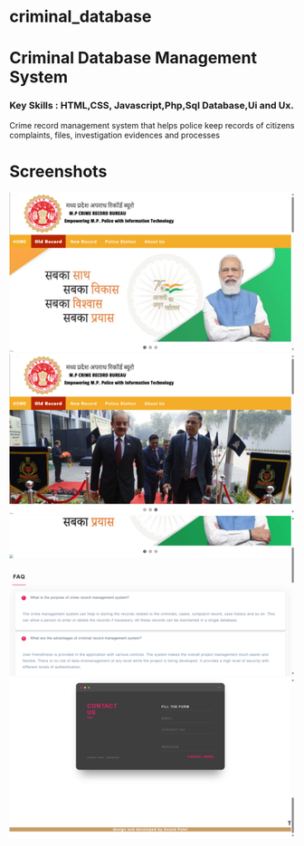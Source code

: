 # criminal_database
<h1>Criminal Database Management System</h1>
<h3>
Key Skills : HTML,CSS,
Javascript,Php,Sql Database,Ui and Ux.
</h3>
<p>Crime record management system that helps police keep records of citizens complaints, files, investigation evidences and processes</p>
<h1> Screenshots</h1>
<img src="https://github.com/AnandPatelP217/criminal_database/blob/main/preview%20(home%202).png?raw=true" alt="imagewithmodi">
<img src="https://github.com/AnandPatelP217/criminal_database/blob/main/preview%20(home%201).png" alt="image">
<img src="https://raw.githubusercontent.com/AnandPatelP217/criminal_database/main/preview(home%203).png" alt="image0">
<img src="https://github.com/AnandPatelP217/criminal_database/blob/main/preview(home%205).png" alt="anand">


